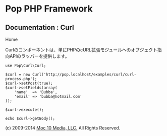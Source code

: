 Pop PHP Framework
=================

Documentation : Curl
--------------------

Home

Curlのコンポーネントは、単にPHPのcURL拡張モジュールへのオブジェクト指向APIのラッパーを提供します。

    use Pop\Curl\Curl;

    $curl = new Curl('http://pop.localhost/examples/curl/curl-process.php');
    $curl->setPost(true);
    $curl->setFields(array(
        'name'  => 'Bubba',
        'email' => 'bubba@hotmail.com'
    ));

    $curl->execute();

    echo $curl->getBody();

\(c) 2009-2014 [Moc 10 Media, LLC.](http://www.moc10media.com) All
Rights Reserved.
